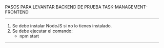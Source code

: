PASOS PARA LEVANTAR BACKEND DE PRUEBA TASK-MANAGEMENT-FRONTEND

----------------------------------------------------------------

1. Se debe instalar NodeJS si no lo tienes instalado.
2. Se debe ejecutar el comando:
    - npm start
    
----------------------------------------------------------------
